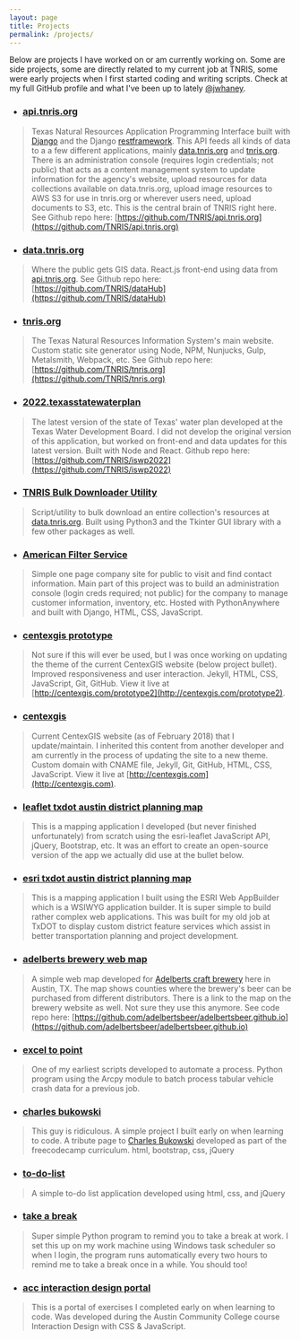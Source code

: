```yaml
---
layout: page
title: Projects
permalink: /projects/
---
```


Below are projects I have worked on or am currently working on. Some are side projects, some are directly related to my current job at TNRIS, some were early projects when I first started coding and writing scripts. Check at my full GitHub profile and what I've been up to lately [@jwhaney](https://github.com/jwhaney).

- ### [api.tnris.org](https://api.tnris.org/api/v1)
> Texas Natural Resources Application Programming Interface built with [Django](https://www.djangoproject.com/) and the Django [restframework](https://www.django-rest-framework.org/). This API feeds all kinds of data to a a few different applications, mainly [data.tnris.org](https://data.tnris.org) and [tnris.org](https://tnris.org). There is an administration console (requires login credentials; not public) that acts as a content management system to update information for the agency's website, upload resources for data collections available on data.tnris.org, upload image resources to AWS S3 for use in tnris.org or wherever users need, upload documents to S3, etc. This is the central brain of TNRIS right here. See Github repo here: [https://github.com/TNRIS/api.tnris.org](https://github.com/TNRIS/api.tnris.org)

- ### [data.tnris.org](https://data.tnris.org/)
> Where the public gets GIS data. React.js front-end using data from [api.tnris.org](https://api.tnris.org). See Github repo here: [https://github.com/TNRIS/dataHub](https://github.com/TNRIS/dataHub)

- ### [tnris.org](https://tnris.org)
> The Texas Natural Resources Information System's main website. Custom static site generator using Node, NPM, Nunjucks, Gulp, Metalsmith, Webpack, etc. See Github repo here: [https://github.com/TNRIS/tnris.org](https://github.com/TNRIS/tnris.org)

- ### [2022.texasstatewaterplan](https://2022.texasstatewaterplan.org/)
> The latest version of the state of Texas' water plan developed at the Texas Water Development Board. I did not develop the original version of this application, but worked on front-end and data updates for this latest version. Built with Node and React. Github repo here: [https://github.com/TNRIS/iswp2022](https://github.com/TNRIS/iswp2022)

- ### [TNRIS Bulk Downloader Utility](https://github.com/jwhaney/bulk-downloader)
> Script/utility to bulk download an entire collection's resources at [data.tnris.org](https://data.tnris.org). Built using Python3 and the Tkinter GUI library with a few other packages as well.

- ### [American Filter Service](https://www.americanfilterservice.com/)
> Simple one page company site for public to visit and find contact information. Main part of this project was to build an administration console (login creds required; not public) for the company to manage customer information, inventory, etc. Hosted with PythonAnywhere and built with Django, HTML, CSS, JavaScript.

- ### [centexgis prototype](https://github.com/centexgis/prototype2)
> Not sure if this will ever be used, but I was once working on updating the theme of the current CentexGIS website (below project bullet). Improved responsiveness and user interaction. Jekyll, HTML, CSS, JavaScript, Git, GitHub. View it live at [http://centexgis.com/prototype2](http://centexgis.com/prototype2).

- ### [centexgis](https://github.com/centexgis/centexgis.github.io)
> Current CentexGIS website (as of February 2018) that I update/maintain. I inherited this content from another developer and am currently in the process of updating the site to a new theme. Custom domain with CNAME file, Jekyll, Git, GitHub, HTML, CSS, JavaScript. View it live at [http://centexgis.com](http://centexgis.com).

- ### [leaflet txdot austin district planning map](https://jwhaney.github.io/planning-map)
> This is a mapping application I developed (but never finished unfortunately) from scratch using the esri-leaflet JavaScript API, jQuery, Bootstrap, etc. It was an effort to create an open-source version of the app we actually did use at the bullet below.

- ### [esri txdot austin district planning map](https://txdot.maps.arcgis.com/apps/webappviewer/index.html?id=a13a2f06aaf242c5807abb33eb36a3f1)
> This is a mapping application I built using the ESRI Web AppBuilder which is a WSIWYG application builder. It is super simple to build rather complex web applications. This was built for my old job at TxDOT to display custom district feature services which assist in better transportation planning and project development.

- ### [adelberts brewery web map](https://adelbertsbeer.github.io/)
> A simple web map developed for [Adelberts craft brewery](http://adelbertsbeer.com) here in Austin, TX. The map shows counties where the brewery's beer can be purchased from different distributors. There is a link to the map on the brewery website as well. Not sure they use this anymore. See code repo here: [https://github.com/adelbertsbeer/adelbertsbeer.github.io](https://github.com/adelbertsbeer/adelbertsbeer.github.io)

- ### [excel to point](https://github.com/jwhaney/exc-to-pt)
> One of my earliest scripts developed to automate a process. Python program using the Arcpy module to batch process tabular vehicle crash data for a previous job.

- ### [charles bukowski](https://jwhaney.github.io/cbukowski)
> This guy is ridiculous. A simple project I built early on when learning to code. A tribute page to [Charles Bukowski](https://en.wikipedia.org/wiki/Charles_Bukowski) developed as part of the freecodecamp curriculum. html, bootstrap, css, jQuery

- ### [to-do-list](https://jwhaney.github.io/to-do-list)
> A simple to-do list application developed using html, css, and jQuery

- ### [take a break](https://github.com/jwhaney/take-a-break)
> Super simple Python program to remind you to take a break at work. I set this up on my work machine using Windows task scheduler so when I login, the program runs automatically every two hours to remind me to take a break once in a while. You should too!

- ### [acc interaction design portal](https://jwhaney.github.io/acc-interaction-design)
> This is a portal of exercises I completed early on when learning to code. Was developed during the Austin Community College course Interaction Design with CSS & JavaScript.
